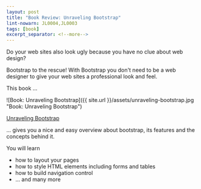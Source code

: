 ```yaml
---
layout: post
title: "Book Review: Unraveling Bootstrap"
lint-nowarn: JL0004,JL0003
tags: [book]
excerpt_separator: <!--more-->
---
```


Do your web sites also look ugly because you have no clue about web design?

Bootstrap to the rescue! With Bootstrap you don't need to be a web designer to give your web sites a professional look and feel.

This book ...

![Book: Unraveling Bootstrap]({{ site.url }}/assets/unraveling-bootstrap.jpg "Book: Unraveling Bootstrap")

[Unraveling Bootstrap](https://www.amazon.com/Unraveling-Bootstrap-Over-Complete-Samples-ebook/dp/B00NA23F3E/ref=sr_1_8?ie=UTF8&qid=1495345475&sr=8-8&keywords=bootstrap)
<!--more-->

... gives you a nice and easy overview about bootstrap, its features and the concepts behind it.


You will learn 

- how to layout your pages
- how to style HTML elements including forms and tables
- how to build navigation control
- ... and many more 

